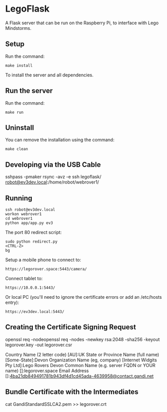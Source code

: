 LegoFlask
===========

A Flask server that can be run on the Raspberry Pi, to interface with Lego Mindstorms.


## Setup

Run the command:

```
make install
```

To install the server and all dependencies.

## Run the server

Run the command:

```
make run
```


## Uninstall

You can remove the installation using the command:

```
make clean
```



## Developing via the USB Cable

sshpass -pmaker rsync -avz -e ssh legoflask/ robot@ev3dev.local:/home/robot/webrover1/


## Running

    ssh robot@ev3dev.local
    workon webrover1
    cd webrover1
    python app/app.py ev3

The port 80 redirect script:

    sudo python redirect.py
    <CTRL-Z>
    bg

Setup a mobile phone to connect to:

    https://legorover.space:5443/camera/

Connect tablet to:

    https://10.0.0.1:5443/

Or local PC (you'll need to ignore the certificate errors or add an /etc/hosts entry):

    https://ev3dev.local:5443/


## Creating the Certificate Signing Request

openssl req  -nodeopenssl req -nodes -newkey rsa:2048 -sha256 -keyout legorover.key -out legorover.csr

Country Name (2 letter code) [AU]:UK
State or Province Name (full name) [Some-State]:Devon
Organization Name (eg, company) [Internet Widgits Pty Ltd]:Lego Rovers Devon
Common Name (e.g. server FQDN or YOUR name) []:legorover.space
Email Address []:4ba21db849491781b943df4d1cd45ada-4639958@contact.gandi.net

## Bundle Certificate with the Intermediates

cat GandiStandardSSLCA2.pem >> legorover.crt
